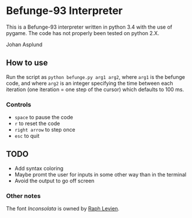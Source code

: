 # Befunge-93 Interpreter

This is a Befunge-93 interpreter written in python 3.4 with the use of pygame. The code has not properly been tested on python 2.X.

Johan Asplund

## How to use
Run the script as ``python befunge.py arg1 arg2``, where ``arg1`` is the befunge code, and where  ``arg2`` is an integer specifying the time between each iteration (one iteration = one step of the cursor) which defaults to 100 ms.

### Controls
- ``space`` to pause the code
- ``r`` to reset the code
- ``right arrow`` to step once
- ``esc`` to quit

## TODO
- Add syntax coloring
- Maybe promt the user for inputs in some other way than in the terminal
- Avoid the output to go off screen

### Other notes
The font *Inconsolata* is owned by [Raph Levien](http://levien.com/type/myfonts/inconsolata.html).
